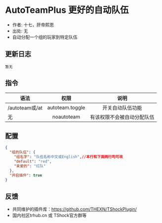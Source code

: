 # AutoTeamPlus 更好的自动队伍

- 作者: 十七，肝帝熙恩
- 出处: 无
- 自动分配一个组的玩家到特定队伍

## 更新日志

```
暂无
```

## 指令

| 语法           |        权限         |   说明   |
| -------------- | :-----------------: | :------: |
| /autoteam或/at | autoteam.toggle  |   开关自动队伍功能   |
| 无 | noautoteam  |   有该权限不会被自动分配队伍   |

## 配置

```json
{
  "组的队伍": {
    "组名字": "队伍名称中文或English",//本行和下面两行均可改
    "default": "red",
    "亲爱的": "红队"
  },
  "开启插件": true
}
```
## 反馈
- 共同维护的插件库：https://github.com/THEXN/TShockPlugin/
- 国内社区trhub.cn 或 TShock官方群等